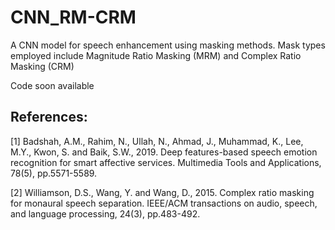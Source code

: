 # CNN_RM-CRM
A CNN model for speech enhancement using masking methods. Mask types employed include Magnitude Ratio Masking (MRM) and Complex Ratio Masking (CRM)

Code soon available

## References:
[1] Badshah, A.M., Rahim, N., Ullah, N., Ahmad, J., Muhammad, K., Lee, M.Y., Kwon, S. and Baik, S.W., 2019. Deep features-based speech emotion recognition for smart affective services. Multimedia Tools and Applications, 78(5), pp.5571-5589.

[2] Williamson, D.S., Wang, Y. and Wang, D., 2015. Complex ratio masking for monaural speech separation. IEEE/ACM transactions on audio, speech, and language processing, 24(3), pp.483-492.
